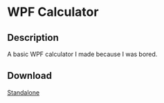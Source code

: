 # WPF Calculator
## Description
A basic WPF calculator I made because I was bored.

## Download
[Standalone](https://github.com/Lexz-08/WPF-Calculator/releases/download/calc/WPF-Calculator.exe)
